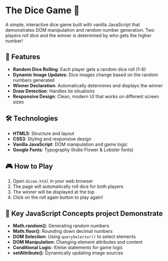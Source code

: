 # The Dice Game 🎲

A simple, interactive dice game built with vanilla JavaScript that demonstrates DOM manipulation and random number generation. Two players roll dice and the winner is determined by who gets the higher number!

## 🎯 Features

- **Random Dice Rolling**: Each player gets a random dice roll (1-6)
- **Dynamic Image Updates**: Dice images change based on the random numbers generated
- **Winner Declaration**: Automatically determines and displays the winner
- **Draw Detection**: Handles tie situations
- **Responsive Design**: Clean, modern UI that works on different screen sizes

## 🛠️ Technologies 

- **HTML5**: Structure and layout
- **CSS3**: Styling and responsive design
- **Vanilla JavaScript**: DOM manipulation and game logic
- **Google Fonts**: Typography (Indie Flower & Lobster fonts)

## 🎮 How to Play

1. Open `dicee.html` in your web browser
2. The page will automatically roll dice for both players
3. The winner will be displayed at the top
4. Click on the roll again button to play again!

## 🧩 Key JavaScript Concepts project Demonstrate

- **Math.random()**: Generating random numbers
- **Math.floor()**: Rounding down decimal numbers
- **DOM Selection**: Using `querySelector()` to select elements
- **DOM Manipulation**: Changing element attributes and content
- **Conditional Logic**: if/else statements for game logic
- **setAttribute()**: Dynamically updating image sources

